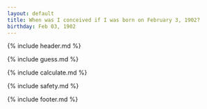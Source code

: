 ```yaml
---
layout: default
title: When was I conceived if I was born on February 3, 1902?
birthday: Feb 03, 1902
---
```


{% include header.md %}

{% include guess.md %}

{% include calculate.md %}

{% include safety.md %}

{% include footer.md %}



